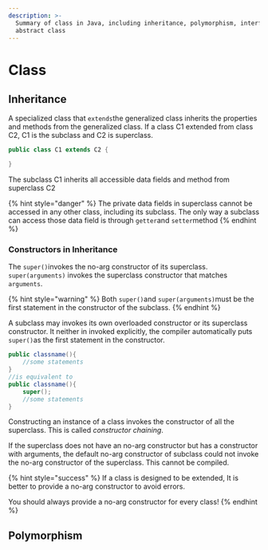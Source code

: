 ```yaml
---
description: >-
  Summary of class in Java, including inheritance, polymorphism, interface, and
  abstract class
---
```


# Class

## Inheritance

A specialized class that `extends`the generalized class inherits the properties and methods from the generalized class. If a class C1 extended from class C2, C1 is the subclass and C2 is superclass.

```java
public class C1 extends C2 {

}
```

The subclass C1 inherits all accessible data fields and method from superclass C2

{% hint style="danger" %}
The private data fields in superclass cannot be accessed in any other class, including its subclass. The only way a subclass can access those data field is through `getter`and `setter`method
{% endhint %}

### Constructors in Inheritance

The `super()`invokes the no-arg constructor of its superclass. `super(arguments)` invokes the superclass constructor that matches `arguments`. 

{% hint style="warning" %}
Both `super()`and `super(arguments)`must be the first statement in the constructor of the subclass.
{% endhint %}

A subclass may invokes its own overloaded constructor or its superclass constructor. It neither in invoked explicitly, the compiler automatically puts `super()`as the first statement in the constructor. 

```java
public classname(){
    //some statements
}
//is equivalent to
public classname(){
    super();
    //some statements
}
```

 Constructing an instance of a class invokes the constructor of all the superclass. This is called _constructor chaining_.

If the superclass does not have an no-arg constructor but has a constructor with arguments, the default no-arg constructor of subclass could not invoke the no-arg constructor of the superclass. This cannot be compiled.

{% hint style="success" %}
If a class is designed to be extended, It is better to provide a no-arg constructor to avoid errors.

You should always provide a no-arg constructor for every class!
{% endhint %}

## Polymorphism





### 

